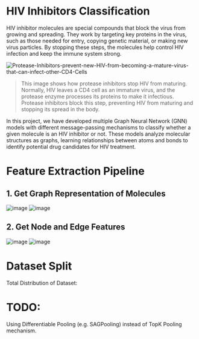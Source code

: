 # HIV Inhibitors Classification
HIV inhibitor molecules are special compounds that block the virus from growing and spreading. They work by targeting key proteins in the virus, such as those needed for entry, copying genetic material, or making new virus particles. By stopping these steps, the molecules help control HIV infection and keep the immune system strong.

![Protease-Inhibitors-prevent-new-HIV-from-becoming-a-mature-virus-that-can-infect-other-CD4-Cells](https://github.com/user-attachments/assets/ac80b9ac-5ca9-4f51-8a8b-abb3a68e5a91)
> This image shows how protease inhibitors stop HIV from maturing. Normally, HIV leaves a CD4 cell as an immature virus, and the protease enzyme processes its proteins to make it infectious. Protease inhibitors block this step, preventing HIV from maturing and stopping its spread in the body.

In this project, we have developed multiple Graph Neural Network (GNN) models with different message-passing mechanisms to classify whether a given molecule is an HIV inhibitor or not. These models analyze molecular structures as graphs, learning relationships between atoms and bonds to identify potential drug candidates for HIV treatment.

# Feature Extraction Pipeline
## 1. Get Graph Representation of Molecules
![image](https://github.com/user-attachments/assets/d4e236b6-5a20-4d43-ace6-7f831d6f2448)
![image](https://github.com/user-attachments/assets/10886c1b-cf53-4db0-a580-8e22d7c999d2)


## 2. Get Node and Edge Features
![image](https://github.com/user-attachments/assets/036479e7-f6de-4e88-8918-b266dbea4586)
![image](https://github.com/user-attachments/assets/e5023e01-5c82-4539-8eb6-73888ac9e023)

# Dataset Split
Total Distribution of Dataset:


# TODO:
Using Differentiable Pooling (e.g. SAGPooling) instead of TopK Pooling mechanism.
